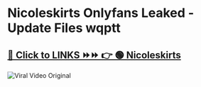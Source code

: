
 # Nicoleskirts Onlyfans Leaked - Update Files wqptt

## <h2><a href="https://clipsfans.com/Nicoleskirts&ref=git">🔗 Click to LINKS ⏩⏩ 👉 🟢 Nicoleskirts </a></h2>

<a href="https://clipsfans.com/Nicoleskirts&ref=git" rel="nofollow" data-target="animated-image.originalLink"><img src="https://i.ibb.co.com/xMMVF88/686577567.gif" alt="Viral Video Original" style="max-width: 100%; display: inline-block;" data-target="animated-image.originalImage"></a>

